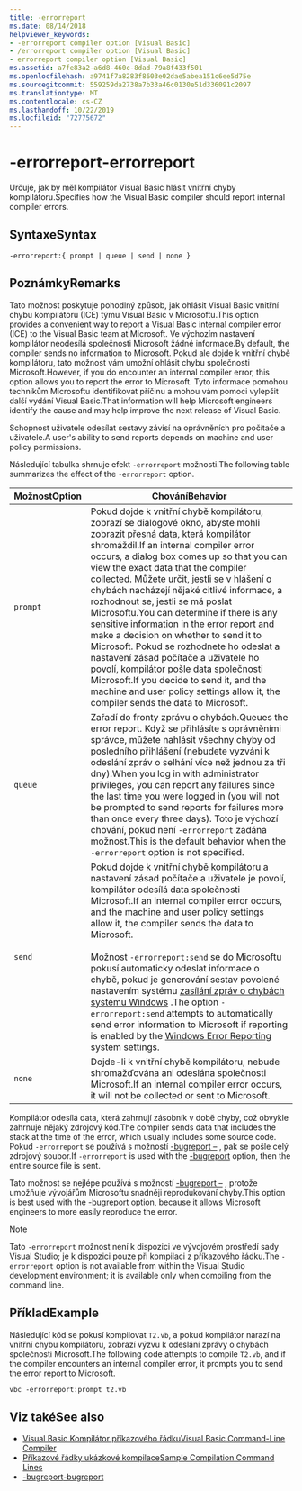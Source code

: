```yaml
---
title: -errorreport
ms.date: 08/14/2018
helpviewer_keywords:
- -errorreport compiler option [Visual Basic]
- /errorreport compiler option [Visual Basic]
- errorreport compiler option [Visual Basic]
ms.assetid: a7fe83a2-a6d8-460c-8dad-79a8f433f501
ms.openlocfilehash: a9741f7a8283f8603e02dae5abea151c6ee5d75e
ms.sourcegitcommit: 559259da2738a7b33a46c0130e51d336091c2097
ms.translationtype: MT
ms.contentlocale: cs-CZ
ms.lasthandoff: 10/22/2019
ms.locfileid: "72775672"
---
```

# <a name="-errorreport"></a><span data-ttu-id="962c3-102">-errorreport</span><span class="sxs-lookup"><span data-stu-id="962c3-102">-errorreport</span></span>

<span data-ttu-id="962c3-103">Určuje, jak by měl kompilátor Visual Basic hlásit vnitřní chyby kompilátoru.</span><span class="sxs-lookup"><span data-stu-id="962c3-103">Specifies how the Visual Basic compiler should report internal compiler errors.</span></span>

## <a name="syntax"></a><span data-ttu-id="962c3-104">Syntaxe</span><span class="sxs-lookup"><span data-stu-id="962c3-104">Syntax</span></span>

```console
-errorreport:{ prompt | queue | send | none }
```

## <a name="remarks"></a><span data-ttu-id="962c3-105">Poznámky</span><span class="sxs-lookup"><span data-stu-id="962c3-105">Remarks</span></span>

<span data-ttu-id="962c3-106">Tato možnost poskytuje pohodlný způsob, jak ohlásit Visual Basic vnitřní chybu kompilátoru (ICE) týmu Visual Basic v Microsoftu.</span><span class="sxs-lookup"><span data-stu-id="962c3-106">This option provides a convenient way to report a Visual Basic internal compiler error (ICE) to the Visual Basic team at Microsoft.</span></span> <span data-ttu-id="962c3-107">Ve výchozím nastavení kompilátor neodesílá společnosti Microsoft žádné informace.</span><span class="sxs-lookup"><span data-stu-id="962c3-107">By default, the compiler sends no information to Microsoft.</span></span> <span data-ttu-id="962c3-108">Pokud ale dojde k vnitřní chybě kompilátoru, tato možnost vám umožní ohlásit chybu společnosti Microsoft.</span><span class="sxs-lookup"><span data-stu-id="962c3-108">However, if you do encounter an internal compiler error, this option allows you to report the error to Microsoft.</span></span> <span data-ttu-id="962c3-109">Tyto informace pomohou technikům Microsoftu identifikovat příčinu a mohou vám pomoci vylepšit další vydání Visual Basic.</span><span class="sxs-lookup"><span data-stu-id="962c3-109">That information will help Microsoft engineers identify the cause and may help improve the next release of Visual Basic.</span></span>

<span data-ttu-id="962c3-110">Schopnost uživatele odesílat sestavy závisí na oprávněních pro počítače a uživatele.</span><span class="sxs-lookup"><span data-stu-id="962c3-110">A user's ability to send reports depends on machine and user policy permissions.</span></span>

<span data-ttu-id="962c3-111">Následující tabulka shrnuje efekt `-errorreport` možnosti.</span><span class="sxs-lookup"><span data-stu-id="962c3-111">The following table summarizes the effect of the `-errorreport` option.</span></span>

|<span data-ttu-id="962c3-112">Možnost</span><span class="sxs-lookup"><span data-stu-id="962c3-112">Option</span></span>|<span data-ttu-id="962c3-113">Chování</span><span class="sxs-lookup"><span data-stu-id="962c3-113">Behavior</span></span>|
|---|---|
|`prompt`|<span data-ttu-id="962c3-114">Pokud dojde k vnitřní chybě kompilátoru, zobrazí se dialogové okno, abyste mohli zobrazit přesná data, která kompilátor shromáždil.</span><span class="sxs-lookup"><span data-stu-id="962c3-114">If an internal compiler error occurs, a dialog box comes up so that you can view the exact data that the compiler collected.</span></span> <span data-ttu-id="962c3-115">Můžete určit, jestli se v hlášení o chybách nacházejí nějaké citlivé informace, a rozhodnout se, jestli se má poslat Microsoftu.</span><span class="sxs-lookup"><span data-stu-id="962c3-115">You can determine if there is any sensitive information in the error report and make a decision on whether to send it to Microsoft.</span></span> <span data-ttu-id="962c3-116">Pokud se rozhodnete ho odeslat a nastavení zásad počítače a uživatele ho povolí, kompilátor pošle data společnosti Microsoft.</span><span class="sxs-lookup"><span data-stu-id="962c3-116">If you decide to send it, and the machine and user policy settings allow it, the compiler sends the data to Microsoft.</span></span>|
|`queue`|<span data-ttu-id="962c3-117">Zařadí do fronty zprávu o chybách.</span><span class="sxs-lookup"><span data-stu-id="962c3-117">Queues the error report.</span></span> <span data-ttu-id="962c3-118">Když se přihlásíte s oprávněními správce, můžete nahlásit všechny chyby od posledního přihlášení (nebudete vyzváni k odeslání zpráv o selhání více než jednou za tři dny).</span><span class="sxs-lookup"><span data-stu-id="962c3-118">When you log in with administrator privileges, you can report any failures since the last time you were logged in (you will not be prompted to send reports for failures more than once every three days).</span></span> <span data-ttu-id="962c3-119">Toto je výchozí chování, pokud není `-errorreport` zadána možnost.</span><span class="sxs-lookup"><span data-stu-id="962c3-119">This is the default behavior when the `-errorreport` option is not specified.</span></span>|
|`send`|<span data-ttu-id="962c3-120">Pokud dojde k vnitřní chybě kompilátoru a nastavení zásad počítače a uživatele je povolí, kompilátor odesílá data společnosti Microsoft.</span><span class="sxs-lookup"><span data-stu-id="962c3-120">If an internal compiler error occurs, and the machine and user policy settings allow it, the compiler sends the data to Microsoft.</span></span><br /><br /> <span data-ttu-id="962c3-121">Možnost `-errorreport:send` se do Microsoftu pokusí automaticky odeslat informace o chybě, pokud je generování sestav povolené nastavením systému [zasílání zpráv o chybách systému Windows](/windows/desktop/wer/windows-error-reporting) .</span><span class="sxs-lookup"><span data-stu-id="962c3-121">The option `-errorreport:send` attempts to automatically send error information to Microsoft if reporting is enabled by the [Windows Error Reporting](/windows/desktop/wer/windows-error-reporting) system settings.</span></span> |
|`none`|<span data-ttu-id="962c3-122">Dojde-li k vnitřní chybě kompilátoru, nebude shromažďována ani odeslána společnosti Microsoft.</span><span class="sxs-lookup"><span data-stu-id="962c3-122">If an internal compiler error occurs, it will not be collected or sent to Microsoft.</span></span>|

<span data-ttu-id="962c3-123">Kompilátor odesílá data, která zahrnují zásobník v době chyby, což obvykle zahrnuje nějaký zdrojový kód.</span><span class="sxs-lookup"><span data-stu-id="962c3-123">The compiler sends data that includes the stack at the time of the error, which usually includes some source code.</span></span> <span data-ttu-id="962c3-124">Pokud `-errorreport` se používá s možností [-bugreport –](../../../visual-basic/reference/command-line-compiler/bugreport.md) , pak se pošle celý zdrojový soubor.</span><span class="sxs-lookup"><span data-stu-id="962c3-124">If `-errorreport` is used with the [-bugreport](../../../visual-basic/reference/command-line-compiler/bugreport.md) option, then the entire source file is sent.</span></span>

<span data-ttu-id="962c3-125">Tato možnost se nejlépe používá s možností [-bugreport –](../../../visual-basic/reference/command-line-compiler/bugreport.md) , protože umožňuje vývojářům Microsoftu snadněji reprodukování chyby.</span><span class="sxs-lookup"><span data-stu-id="962c3-125">This option is best used with the [-bugreport](../../../visual-basic/reference/command-line-compiler/bugreport.md) option, because it allows Microsoft engineers to more easily reproduce the error.</span></span>

> [!NOTE]
> <span data-ttu-id="962c3-126">Tato `-errorreport` možnost není k dispozici ve vývojovém prostředí sady Visual Studio; je k dispozici pouze při kompilaci z příkazového řádku.</span><span class="sxs-lookup"><span data-stu-id="962c3-126">The `-errorreport` option is not available from within the Visual Studio development environment; it is available only when compiling from the command line.</span></span>

## <a name="example"></a><span data-ttu-id="962c3-127">Příklad</span><span class="sxs-lookup"><span data-stu-id="962c3-127">Example</span></span>

<span data-ttu-id="962c3-128">Následující kód se pokusí kompilovat `T2.vb`, a pokud kompilátor narazí na vnitřní chybu kompilátoru, zobrazí výzvu k odeslání zprávy o chybách společnosti Microsoft.</span><span class="sxs-lookup"><span data-stu-id="962c3-128">The following code attempts to compile `T2.vb`, and if the compiler encounters an internal compiler error, it prompts you to send the error report to Microsoft.</span></span>

```console
vbc -errorreport:prompt t2.vb
```

## <a name="see-also"></a><span data-ttu-id="962c3-129">Viz také</span><span class="sxs-lookup"><span data-stu-id="962c3-129">See also</span></span>

- [<span data-ttu-id="962c3-130">Visual Basic Kompilátor příkazového řádku</span><span class="sxs-lookup"><span data-stu-id="962c3-130">Visual Basic Command-Line Compiler</span></span>](../../../visual-basic/reference/command-line-compiler/index.md)
- [<span data-ttu-id="962c3-131">Příkazové řádky ukázkové kompilace</span><span class="sxs-lookup"><span data-stu-id="962c3-131">Sample Compilation Command Lines</span></span>](../../../visual-basic/reference/command-line-compiler/sample-compilation-command-lines.md)
- [<span data-ttu-id="962c3-132">-bugreport</span><span class="sxs-lookup"><span data-stu-id="962c3-132">-bugreport</span></span>](../../../visual-basic/reference/command-line-compiler/bugreport.md)
